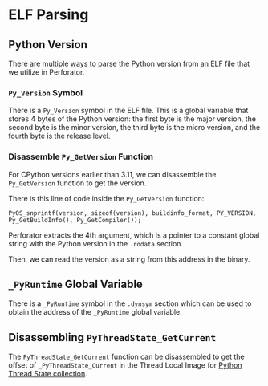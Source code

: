 # ELF Parsing

## Python Version

There are multiple ways to parse the Python version from an ELF file that we utilize in Perforator.

### `Py_Version` Symbol

There is a `Py_Version` symbol in the ELF file. This is a global variable that stores 4 bytes of the Python version: the first byte is the major version, the second byte is the minor version, the third byte is the micro version, and the fourth byte is the release level.

### Disassemble `Py_GetVersion` Function

For CPython versions earlier than 3.11, we can disassemble the `Py_GetVersion` function to get the version.

There is this line of code inside the `Py_GetVersion` function:

```
PyOS_snprintf(version, sizeof(version), buildinfo_format, PY_VERSION, Py_GetBuildInfo(), Py_GetCompiler());
```

Perforator extracts the 4th argument, which is a pointer to a constant global string with the Python version in the `.rodata` section.

Then, we can read the version as a string from this address in the binary.

## `_PyRuntime` Global Variable

There is a `_PyRuntime` symbol in the `.dynsym` section which can be used to obtain the address of the `_PyRuntime` global variable.

## Disassembling `PyThreadState_GetCurrent`

The `PyThreadState_GetCurrent` function can be disassembled to get the offset of `_PyThreadState_Current` in the Thread Local Image for [Python Thread State collection](./threadstate.md).
